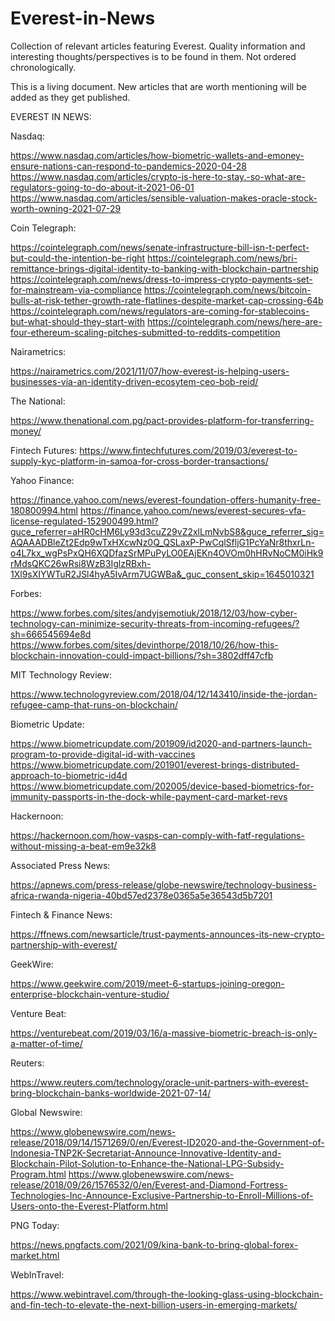 # Everest-in-News
Collection of relevant articles featuring Everest. Quality information and interesting thoughts/perspectives is to be found in them.
Not ordered chronologically.

This is a living document. New articles that are worth mentioning will be added as they get published.

EVEREST IN NEWS:

Nasdaq: 

https://www.nasdaq.com/articles/how-biometric-wallets-and-emoney-ensure-nations-can-respond-to-pandemics-2020-04-28
https://www.nasdaq.com/articles/crypto-is-here-to-stay.-so-what-are-regulators-going-to-do-about-it-2021-06-01
https://www.nasdaq.com/articles/sensible-valuation-makes-oracle-stock-worth-owning-2021-07-29
  
Coin Telegraph:

https://cointelegraph.com/news/senate-infrastructure-bill-isn-t-perfect-but-could-the-intention-be-right
https://cointelegraph.com/news/bri-remittance-brings-digital-identity-to-banking-with-blockchain-partnership
https://cointelegraph.com/news/dress-to-impress-crypto-payments-set-for-mainstream-via-compliance
https://cointelegraph.com/news/bitcoin-bulls-at-risk-tether-growth-rate-flatlines-despite-market-cap-crossing-64b
https://cointelegraph.com/news/regulators-are-coming-for-stablecoins-but-what-should-they-start-with
https://cointelegraph.com/news/here-are-four-ethereum-scaling-pitches-submitted-to-reddits-competition
  
Nairametrics:

https://nairametrics.com/2021/11/07/how-everest-is-helping-users-businesses-via-an-identity-driven-ecosytem-ceo-bob-reid/
  
The National:

https://www.thenational.com.pg/pact-provides-platform-for-transferring-money/

Fintech Futures:
https://www.fintechfutures.com/2019/03/everest-to-supply-kyc-platform-in-samoa-for-cross-border-transactions/

Yahoo Finance:

https://finance.yahoo.com/news/everest-foundation-offers-humanity-free-180800994.html
https://finance.yahoo.com/news/everest-secures-vfa-license-regulated-152900499.html?guce_referrer=aHR0cHM6Ly93d3cuZ29vZ2xlLmNvbS8&guce_referrer_sig=AQAAADBleZt2Edp9wTxHXcwNz0Q_QSLaxP-PwCqlSfljG1PcYaNr8thxrLn-o4L7kx_wgPsPxQH6XQDfazSrMPuPyLO0EAjEKn4OVOm0hHRvNoCM0iHk9rMdsQKC26wRsi8WzB3IglzRBxh-1Xl9sXIYWTuR2JSl4hyA5IvArm7UGWBa&_guc_consent_skip=1645010321

Forbes:

https://www.forbes.com/sites/andyjsemotiuk/2018/12/03/how-cyber-technology-can-minimize-security-threats-from-incoming-refugees/?sh=666545694e8d
https://www.forbes.com/sites/devinthorpe/2018/10/26/how-this-blockchain-innovation-could-impact-billions/?sh=3802dff47cfb

MIT Technology Review:

https://www.technologyreview.com/2018/04/12/143410/inside-the-jordan-refugee-camp-that-runs-on-blockchain/

Biometric Update:

https://www.biometricupdate.com/201909/id2020-and-partners-launch-program-to-provide-digital-id-with-vaccines
https://www.biometricupdate.com/201901/everest-brings-distributed-approach-to-biometric-id4d
https://www.biometricupdate.com/202005/device-based-biometrics-for-immunity-passports-in-the-dock-while-payment-card-market-revs

Hackernoon:

https://hackernoon.com/how-vasps-can-comply-with-fatf-regulations-without-missing-a-beat-em9e32k8

Associated Press News:

https://apnews.com/press-release/globe-newswire/technology-business-africa-rwanda-nigeria-40bd57ed2378e0365a5e36543d5b7201

Fintech & Finance News:

https://ffnews.com/newsarticle/trust-payments-announces-its-new-crypto-partnership-with-everest/

GeekWire:

https://www.geekwire.com/2019/meet-6-startups-joining-oregon-enterprise-blockchain-venture-studio/

Venture Beat:

https://venturebeat.com/2019/03/16/a-massive-biometric-breach-is-only-a-matter-of-time/

Reuters:

https://www.reuters.com/technology/oracle-unit-partners-with-everest-bring-blockchain-banks-worldwide-2021-07-14/

Global Newswire:

https://www.globenewswire.com/news-release/2018/09/14/1571269/0/en/Everest-ID2020-and-the-Government-of-Indonesia-TNP2K-Secretariat-Announce-Innovative-Identity-and-Blockchain-Pilot-Solution-to-Enhance-the-National-LPG-Subsidy-Program.html
https://www.globenewswire.com/news-release/2018/09/26/1576532/0/en/Everest-and-Diamond-Fortress-Technologies-Inc-Announce-Exclusive-Partnership-to-Enroll-Millions-of-Users-onto-the-Everest-Platform.html

PNG Today:

https://news.pngfacts.com/2021/09/kina-bank-to-bring-global-forex-market.html

WebInTravel:

https://www.webintravel.com/through-the-looking-glass-using-blockchain-and-fin-tech-to-elevate-the-next-billion-users-in-emerging-markets/
